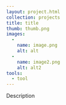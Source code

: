 ```yaml
---
layout: project.html
collection: projects
title: title
thumb: thumb.png
images:
  -
    name: image.png
    alt: alt
  -
    name: image2.png
    alt: alt2
tools:
  - tool
---
```


Description
